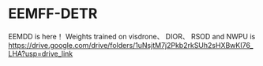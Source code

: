 # EEMFF-DETR
EEMDD is here！
Weights trained on visdrone、 DIOR、 RSOD and NWPU is https://drive.google.com/drive/folders/1uNsjtM7j2Pkb2rkSUh2sHXBwKI76_LHA?usp=drive_link
